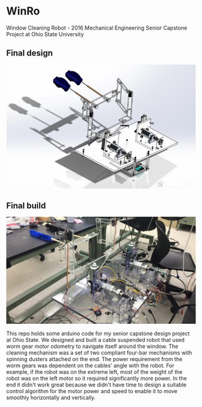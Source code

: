 # WinRo
Window Cleaning Robot - 2016 Mechanical Engineering Senior Capstone Project at Ohio State University

## Final design
![](winro_cad.png)

## Final build
![](winroreal.png)

This repo holds some arduino code for my senior capstone design project at Ohio State. We designed and built a cable suspended robot that used worm gear motor odometry to navigate itself around the window. The cleaning mechanism was a set of two compliant four-bar mechanisms with spinning dusters attached on the end. The power requirement from the worm gears was dependent on the cables' angle with the robot. For example, if the robot was on the extreme left, most of the weight of the robot was on the left motor so it required significantly more power. In the end it didn't work great because we didn't have time to design a suitable control algorithm for the motor power and speed to enable it to move smoothly horizontally and vertically.

